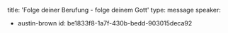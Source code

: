 title: 'Folge deiner Berufung - folge deinem Gott'
type: message
speaker:
  - austin-brown
id: be1833f8-1a7f-430b-bedd-903015deca92
